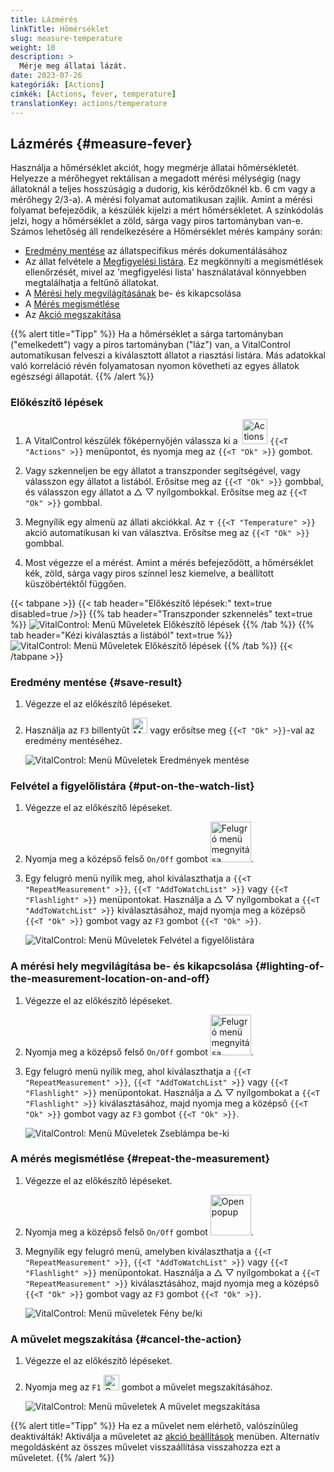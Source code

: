 ```yaml
---
title: Lázmérés
linkTitle: Hőmérséklet
slug: measure-temperature
weight: 10
description: >
  Mérje meg állatai lázát.
date: 2023-07-26
kategóriák: [Actions]
címkék: [Actions, fever, temperature]
translationKey: actions/temperature
---
```


## Lázmérés {#measure-fever}
 
Használja a hőmérséklet akciót, hogy megmérje állatai hőmérsékletét. Helyezze a mérőhegyet rektálisan a megadott mérési mélységig (nagy állatoknál a teljes hosszúságig a dudorig, kis kérődzőknél kb. 6 cm vagy a mérőhegy 2/3-a). A mérési folyamat automatikusan zajlik. Amint a mérési folyamat befejeződik, a készülék kijelzi a mért hőmérsékletet. A színkódolás jelzi, hogy a hőmérséklet a zöld, sárga vagy piros tartományban van-e. Számos lehetőség áll rendelkezésére a Hőmérséklet mérés kampány során:

- [Eredmény mentése](#save-result) az állatspecifikus mérés dokumentálásához
- Az állat felvétele a [Megfigyelési listára](#put-on-the-watch-list). Ez megkönnyíti a megismétlések ellenőrzését, mivel az 'megfigyelési lista' használatával könnyebben megtalálhatja a feltűnő állatokat.
- A [Mérési hely megvilágításának](#lighting-of-the-measurement-location-on-and-off) be- és kikapcsolása
- A [Mérés megismétlése](#repeat-the-measurement)
- Az [Akció megszakítása](#cancel-the-action)

{{% alert title="Tipp" %}}
Ha a hőmérséklet a sárga tartományban ("emelkedett") vagy a piros tartományban ("láz") van, a VitalControl automatikusan felveszi a kiválasztott állatot a riasztási listára. Más adatokkal való korreláció révén folyamatosan nyomon követheti az egyes állatok egészségi állapotát.
{{% /alert %}}

### Előkészítő lépések

1. A VitalControl készülék főképernyőjén válassza ki a &nbsp;<img src="/icons/actions.svg" width="40" align="bottom" alt="Actions" /> `{{<T "Actions" >}}` menüpontot, és nyomja meg az `{{<T "Ok" >}}` gombot.

2. Vagy szkenneljen be egy állatot a transzponder segítségével, vagy válasszon egy állatot a listából. Erősítse meg az `{{<T "Ok" >}}` gombbal, és válasszon egy állatot a △ ▽ nyílgombokkal. Erősítse meg az `{{<T "Ok" >}}` gombbal.

3. Megnyílik egy almenü az állati akciókkal. Az <img src="/icons/actions/temperature.svg" width="10" align="bottom" alt="Temperature" /> `{{<T "Temperature" >}}` akció automatikusan ki van választva. Erősítse meg az `{{<T "Ok" >}}` gombbal.


4. Most végezze el a mérést. Amint a mérés befejeződött, a hőmérséklet kék, zöld, sárga vagy piros színnel lesz kiemelve, a beállított küszöbértéktől függően.

{{< tabpane >}}
{{< tab header="Előkészítő lépések:" text=true disabled=true />}}
{{% tab header="Transzponder szkennelés" text=true %}}
![VitalControl: Menü Műveletek Előkészítő lépések](../images/firststeps-scan.png "Előkészítő lépések")
{{% /tab %}}
{{% tab header="Kézi kiválasztás a listából" text=true %}}
![VitalControl: Menü Műveletek Előkészítő lépések](../images/firststeps.png "Előkészítő lépések")
{{% /tab %}}
{{< /tabpane >}}

### Eredmény mentése {#save-result}

1. Végezze el az előkészítő lépéseket.

2. Használja az `F3` billentyűt <img src="/icons/footer/save.svg" width="25" align="bottom" alt="Mentés" /> vagy erősítse meg `{{<T "Ok" >}}`-val az eredmény mentéséhez.

    ![VitalControl: Menü Műveletek Eredmények mentése](../images/saveresults.png "Eredmények mentése")

### Felvétel a figyelőlistára {#put-on-the-watch-list}

1. Végezze el az előkészítő lépéseket.

2. Nyomja meg a középső felső `On/Off` gombot <img src="/icons/footer/repeat_add_to_watch.svg" width="65" align="bottom" alt="Felugró menü megnyitása" />.

3. Egy felugró menü nyílik meg, ahol kiválaszthatja a `{{<T "RepeatMeasurement" >}}`, `{{<T "AddToWatchList" >}}` vagy `{{<T "Flashlight" >}}` menüpontokat. Használja a △ ▽ nyílgombokat a `{{<T "AddToWatchList" >}}` kiválasztásához, majd nyomja meg a középső `{{<T "Ok" >}}` gombot vagy az `F3` gombot `{{<T "Ok" >}}`.

    ![VitalControl: Menü Műveletek Felvétel a figyelőlistára](../images/watchlist.png "Felvétel a figyelőlistára")

### A mérési hely megvilágítása be- és kikapcsolása {#lighting-of-the-measurement-location-on-and-off}

1. Végezze el az előkészítő lépéseket.

2. Nyomja meg a középső felső `On/Off` gombot <img src="/icons/footer/repeat_add_to_watch.svg" width="65" align="bottom" alt="Felugró menü megnyitása" />.

3. Egy felugró menü nyílik meg, ahol kiválaszthatja a `{{<T "RepeatMeasurement" >}}`, `{{<T "AddToWatchList" >}}` vagy `{{<T "Flashlight" >}}` menüpontokat. Használja a △ ▽ nyílgombokat a `{{<T "Flashlight" >}}` kiválasztásához, majd nyomja meg a középső `{{<T "Ok" >}}` gombot vagy az `F3` gombot `{{<T "Ok" >}}`.

    ![VitalControl: Menü Műveletek Zseblámpa be-ki](../images/light.png "Zseblámpa be-ki")

### A mérés megismétlése {#repeat-the-measurement}

1. Végezze el az előkészítő lépéseket.


2. Nyomja meg a középső felső `On/Off` gombot <img src="/icons/footer/repeat_add_to_watch.svg" width="65" align="bottom" alt="Open popup" />.

3. Megnyílik egy felugró menü, amelyben kiválaszthatja a `{{<T "RepeatMeasurement" >}}`, `{{<T "AddToWatchList" >}}` vagy `{{<T "Flashlight" >}}` menüpontokat. Használja a △ ▽ nyílgombokat a `{{<T "RepeatMeasurement" >}}` kiválasztásához, majd nyomja meg a középső `{{<T "Ok" >}}` gombot vagy az `F3` gombot `{{<T "Ok" >}}`.

    ![VitalControl: Menü műveletek Fény be/ki](../images/repeat.png "Fény be/ki")

### A művelet megszakítása {#cancel-the-action}

1. Végezze el az előkészítő lépéseket.

2. Nyomja meg az `F1` <img src="/icons/footer/cancel.svg" width="25" align="bottom" alt="Cancel" /> gombot a művelet megszakításához.

    ![VitalControl: Menü műveletek A művelet megszakítása](../images/saveresults.png "A művelet megszakítása")

{{% alert title="Tipp" %}}
Ha ez a művelet nem elérhető, valószínűleg deaktiválták! Aktiválja a műveletet az [akció beállítások](../setting/) menüben. Alternatív megoldásként az összes művelet visszaállítása visszahozza ezt a műveletet.
{{% /alert %}}
